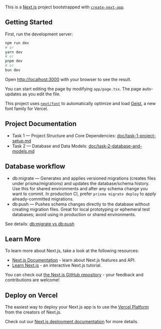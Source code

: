 This is a [Next.js](https://nextjs.org) project bootstrapped with [`create-next-app`](https://nextjs.org/docs/app/api-reference/cli/create-next-app).

## Getting Started

First, run the development server:

```bash
npm run dev
# or
yarn dev
# or
pnpm dev
# or
bun dev
```

Open [http://localhost:3000](http://localhost:3000) with your browser to see the result.

You can start editing the page by modifying `app/page.tsx`. The page auto-updates as you edit the file.

This project uses [`next/font`](https://nextjs.org/docs/app/building-your-application/optimizing/fonts) to automatically optimize and load [Geist](https://vercel.com/font), a new font family for Vercel.

## Project Documentation

- Task 1 — Project Structure and Core Dependencies: [doc/task-1-project-setup.md](doc/task-1-project-setup.md)
- Task 2 — Database and Data Models: [doc/task-2-database-and-models.md](doc/task-2-database-and-models.md)

## Database workflow

- db:migrate — Generates and applies versioned migrations (creates files under prisma/migrations) and updates the database/schema history. Use this for shared environments and after any schema change you want to commit. In production CI, prefer `prisma migrate deploy` to apply already-committed migrations.
- db:push — Pushes schema changes directly to the database without creating migration files. Great for local prototyping or ephemeral test databases; avoid using in production or shared environments.

See details: [db:migrate vs db:push](doc/task-2-database-and-models.md#dbmigrate-vs-dbpush)

## Learn More

To learn more about Next.js, take a look at the following resources:

- [Next.js Documentation](https://nextjs.org/docs) - learn about Next.js features and API.
- [Learn Next.js](https://nextjs.org/learn) - an interactive Next.js tutorial.

You can check out [the Next.js GitHub repository](https://github.com/vercel/next.js) - your feedback and contributions are welcome!

## Deploy on Vercel

The easiest way to deploy your Next.js app is to use the [Vercel Platform](https://vercel.com/new?utm_medium=default-template&filter=next.js&utm_source=create-next-app&utm_campaign=create-next-app-readme) from the creators of Next.js.

Check out our [Next.js deployment documentation](https://nextjs.org/docs/app/building-your-application/deploying) for more details.
